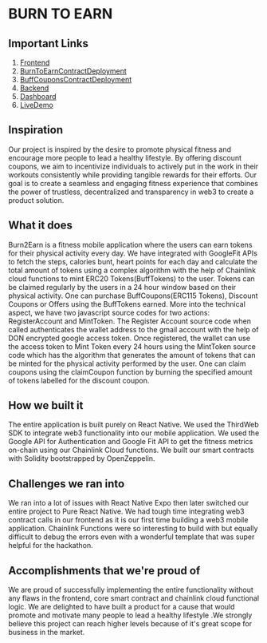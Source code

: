 # BURN TO EARN

## Important Links

1. [Frontend](https://github.com/RomarioKavin1/burntoearn_nativeFE)
2. [BurnToEarnContractDeployment](https://mumbai.polygonscan.com/address/0x995A39d59484676643c631a785726534ce3CE659)
3. [BuffCouponsContractDeployment](https://mumbai.polygonscan.com/address/0xceB4984e186244885822202b22AC155E3043F925)
4. [Backend](https://github.com/gabrielantonyxaviour/chainlink-spring-contracts)
5. [Dashboard](https://devpost.com/software/burn2earn)
6. [LiveDemo](https://www.youtube.com/)

## Inspiration

Our project is inspired by the desire to promote physical fitness and encourage more people to lead a healthy lifestyle. By offering discount coupons, we aim to incentivize individuals to actively put in the work in their workouts consistently while providing tangible rewards for their efforts. Our goal is to create a seamless and engaging fitness experience that combines the power of trustless, decentralized and transparency in web3 to create a product solution.

## What it does

Burn2Earn is a fitness mobile application where the users can earn tokens for their physical activity every day. We have integrated with GoogleFit APIs to fetch the steps, calories bunt, heart points for each day and calculate the total amount of tokens using a complex algorithm with the help of Chainlink cloud functions to mint ERC20 Tokens(BuffTokens) to the user. Tokens can be claimed regularly by the users in a 24 hour window based on their physical activity. One can purchase BuffCoupons(ERC115 Tokens), Discount Coupons or Offers using the BuffTokens earned. More into the technical aspect, we have two javascript source codes for two actions: RegisterAccount and MintToken. The Register Account source code when called authenticates the wallet address to the gmail account with the help of DON encrypted google access token. Once registered, the wallet can use the access token to Mint Token every 24 hours using the MintToken source code which has the algorithm that generates the amount of tokens that can be minted for the physical activity performed by the user. One can claim coupons using the claimCoupon function by burning the specified amount of tokens labelled for the discount coupon.

## How we built it

The entire application is built purely on React Native. We used the ThirdWeb SDK to integrate web3 functionality into our mobile application. We used the Google API for Authentication and Google Fit API to get the fitness metrics on-chain using our Chainlink Cloud functions. We built our smart contracts with Solidity bootstrapped by OpenZeppelin.

## Challenges we ran into

We ran into a lot of issues with React Native Expo then later switched our entire project to Pure React Native. We had tough time integrating web3 contract calls in our frontend as it is our first time building a web3 mobile application. Chainlink Functions were so interesting to build with but equally difficult to debug the errors even with a wonderful template that was super helpful for the hackathon.

## Accomplishments that we're proud of

We are proud of successfully implementing the entire functionality without any flaws in the frontend, core smart contract and chainlink cloud functional logic. We are delighted to have built a product for a cause that would promote and motivate many people to lead a healthy lifestyle .We strongly believe this project can reach higher levels because of it's great scope for business in the market.
